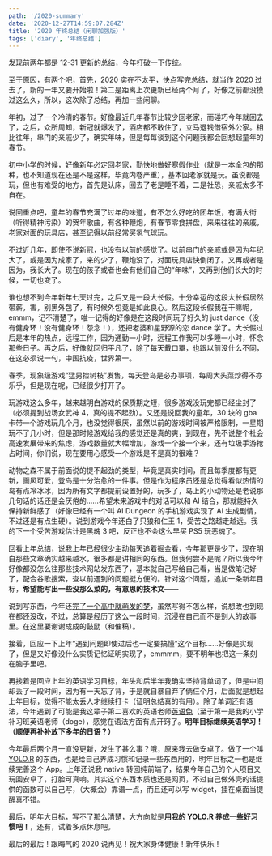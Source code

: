 ```yaml
---
path: '/2020-summary'
date: '2020-12-27T14:59:07.284Z'
title: '2020 年终总结（闲聊加强版）'
tags: ['diary', '年终总结']
---
```


发现前两年都是 12-31 更新的总结，今年打破一下传统。

至于原因，有两个吧，首先，2020 实在不太平，快点写完总结，就当作 2020 过去了，新的一年又要开始啦！第二是距离上次更新已经两个月了，好像之前都没摸过这么久，所以，这次除了总结，再加一些闲聊。

年初，过了一个冷清的春节。好像最近几年春节比较少回老家，而碰巧今年就回去了，之后，众所周知，新冠就爆发了，酒店都不敢住了，立马退钱借宿外公家。相比往年，串门的亲戚少了，确实年味，但是每每谈到这个问题我都会回想起童年的春节。

初中小学的时候，好像新年必定回老家，勤快地做好寒假作业（就是一本全包的那种，也不知道现在还是不是这样，毕竟内卷严重），基本回老家就是玩。虽说都是玩，但也有难受的地方，首先是认床，回去了老是睡不着，二是社恐，亲戚太多不自在。

说回重点吧，童年的春节充满了过年的味道，有不怎么好吃的团年饭，有满大街（听得精神污染）的贺年歌曲，有各种鞭炮，有春节零食拼盘，来来往往的亲戚，老家对面的玩具店，甚至记得以前经常买氢气球玩。

不过近几年，即使不说新冠，也没有以前的感觉了。以前串门的亲戚或是因为年纪大了，或是因为成家了，来的少了，鞭炮没了，对面玩具店快倒闭了。又再或者是因为，我长大了。现在的孩子或者也会有他们自己的“年味”，又再到他们长大的时候，一切也变了。

谁也想不到今年新年七天过完，之后又是一段大长假。十分幸运的这段大长假居然带薪，害，别黑外包了，有时候外包竟是如此良心。然后这段长假我在干嘛呢，emmm，记不清楚了，唯一记得的好像是在这段时间玩了好久的 just dance（没有健身环！没有健身环！怨念！），还把老婆和星野源的恋 dance 学了。大长假过后是本年的热点，远程工作，因为通勤一小时，远程工作我可以多睡一小时，怀念那些日子。再之后，好像就回归平凡了，除了每天戴口罩，也跟以前没什么不同，在这必须说一句，中国抗疫，世界第一。

春季，现象级游戏“猛男捡树枝”发售，每天登岛是必办事项，每周大头菜炒得不亦乐乎，但是现在呢，已经很少打开了。

玩游戏这么多年，越来越明白游戏的保质期之短，很多游戏没玩完都已经尘封了（必须提到战场女武神 4，真的提不起劲）。又还是说回我的童年，30 块的 gba 卡带一个游戏玩几个月，也没觉得很厌，虽然以前的游戏时间被严格限制，一星期玩不了几小时，但是那时候游戏给我的感觉还是真的爽，到现在，先不说整个社会高速发展带来的焦虑，游戏数量就大幅增加，游戏一个接一个来，还有垃圾手游抢占时间，你们说，现在要用心感受一个游戏是不是真的很难？

动物之森不属于前面说的提不起劲的类型，毕竟是真实时间，而且每季度都有更新，画风可爱，登岛是十分治愈的一件事。但是作为程序员还是总觉得看似热情的岛有点冷冰冰，因为所有文字都提前设置好的，玩多了，岛上的小动物还是老说那几句话的话还是会厌倦的……希望未来游戏中的对话可以和 AI 结合，那就能持久保持新鲜感了（好像已经有一个叫 AI Dungeon 的手机游戏实现了 AI 生成剧情，不过还是有点生硬）。说到游戏今年还白了只狼和仁王 1，受苦之路越走越远。我的下一个受苦游戏估计是黑魂 3 吧，反正也不会这么早买 PS5 玩恶魂了。

回看上年总结，说我上年已经很少主动每天追着掘金看，今年那更是少了，现在明白那些文章确实越来越水，很多都是讲相同的东西。但我何尝不是呢？所以我今年好像都没怎么往那些技术网站发东西了，基本就自己写给自己看，当是做笔记好了，配合谷歌搜索，查以前遇到的问题挺方便的。针对这个问题，追加一条新年目标，**希望能写出一些没那么菜的，有意思的技术文**——

说到写东西，今年还[完了一个高中就萌发的梦](/2020-07-25-diary/)，虽然写得不怎么样，说想改也到现在都还没改，不过，总算是经历了这么一段时间，沉浸在自己而不是别人的故事里。在这里要谢谢成成的鼓励（和催稿）。

接着，回应一下上年“遇到问题即使过后也一定要搞懂”这个目标……好像是实现了，但是又好像没什么实质记忆证明实现了，emmmm，要不明年也把这一条刻在脑子里吧。

再接着是回应上年的英语学习目标，年头和后半年我确实坚持背单词了，但是中间却丢了一段时间，因为有一天忘了背，于是就自暴自弃了俩仨个月，后面就是想起上年目标，觉得不能太丢人才继续打卡（证明总结真的有用）。除了单词还有语法，今年遇到了可能是我这辈子第二喜欢的英语老师[英语兔](https://space.bilibili.com/483162496)（至于第一是我的小学补习班英语老师（doge），感觉在语法方面有点开窍了。**明年目标继续英语学习！（顺便再补补放下多年的日语？）**

今年最后两个月一直没更新，发生了甚么事？哦，原来我去做安卓了。做了一个叫 [YOLO.R](https://play.google.com/store/apps/details?id=com.timerecord.yolo&hl=en&gl=US) 的东西，也是给自己养成习惯和记录一些东西用的，明年目标之一也是继续完善这个 App。上年还说我 native 转回纯前端了，结果今年自己的个人项目又玩回安卓了，打脸可真响。其实这个东西本质也还是网页，不过自己做外壳的话提供的函数可以自己写，（大概会）靠谱一点，而且还可以写 widget，挂在桌面当提醒真不错。

最后，明年大目标，写不了那么清楚，大方向就是**用我的 YOLO.R 养成一些好习惯吧！**，还有，试着多点休息吧。

最后的最后！跟晦气的 2020 说再见！祝大家身体健康！新年快乐！
